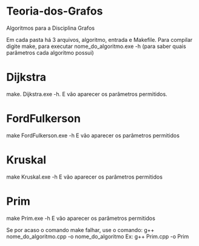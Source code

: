 # Teoria-dos-Grafos
Algoritmos para a Disciplina Grafos

Em cada pasta há 3 arquivos, algoritmo, entrada e Makefile.
Para compilar digite make, para executar nome_do_algoritmo.exe -h (para saber quais parâmetros cada algoritmo possui)

# Dijkstra

make.
Dijkstra.exe -h.
E vão aparecer os parâmetros permitidos.

# FordFulkerson

make
FordFulkerson.exe -h
E vão aparecer os parâmetros permitidos

# Kruskal

make
Kruskal.exe -h
E vão aparecer os parâmetros permitidos

# Prim

make
Prim.exe -h
E vão aparecer os parâmetros permitidos

Se por acaso o comando make falhar, use o comando:
g++ nome_do_algoritmo.cpp -o nome_do_algoritmo
Ex: g++ Prim.cpp -o Prim
